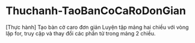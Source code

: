 # Thuchanh-TaoBanCoCaRoDonGian
[Thực hành] Tạo bàn cờ caro đơn giản
Luyện tập mảng hai chiều với vòng lặp for, truy cập và thay đổi các phần tử trong mảng 2 chiều.
